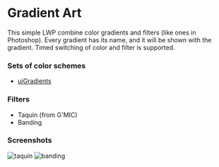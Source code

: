 # Gradient Art
This simple LWP combine color gradients and filters (like ones in Photoshop).
Every gradient has its name, and it will be shown with the gradient.
Timed switching of color and filter is supported.

### Sets of color schemes
* [uiGradients](http://uigradients.com)

### Filters
* Taquin (from G'MIC)
* Banding

### Screenshots
![taquin](http://krrr.github.io/images/wallpaper-taquin.png)
![banding](http://krrr.github.io/images/wallpaper-banding.png)
